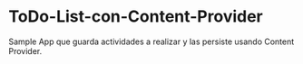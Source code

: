 # ToDo-List-con-Content-Provider
Sample App que guarda actividades a realizar y las persiste usando Content Provider. 
